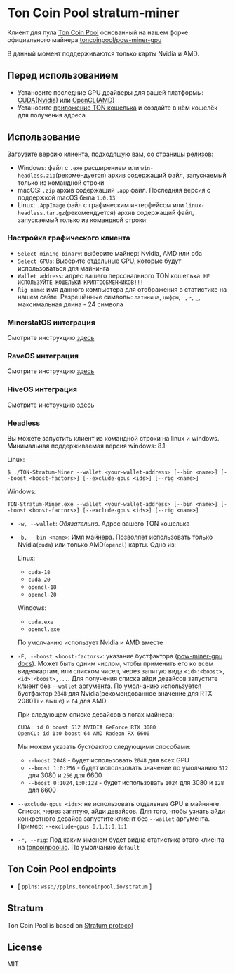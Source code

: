 # Ton Coin Pool stratum-miner

Клиент для пула [Ton Coin Pool](https://toncoinpool.io) основанный на нашем форке официального майнера
[toncoinpool/pow-miner-gpu](https://github.com/toncoinpool/pow-miner-gpu)

В данный момент поддерживаются только карты Nvidia и AMD.

## Перед использованием

-   Установите последние GPU драйверы для вашей платформы:
    [CUDA(Nvidia)](https://docs.nvidia.com/cuda/cuda-installation-guide-microsoft-windows/index.html)
    или [OpenCL(AMD)](https://support.amd.com/en-us/download)
-   Установите [приложение TON кошелька](https://ton.org/wallets) и создайте в нём кошелёк для
    получения адреса

## Использование

Загрузите версию клиента, подходящую вам, со страницы [релизов](https://github.com/toncoinpool/stratum-miner/releases):

-   Windows: файл с `.exe` расширением или `win-headless.zip`(рекомендуется) архив содержащий файл, запускаемый только
    из командной строки
-   macOS: `.zip` архив содержащий `.app` файл. Последняя версия с поддержкой macOS была `1.0.13`
-   Linux: `.AppImage` файл с графическим интерфейсом или `linux-headless.tar.gz`(рекомендуется) архив содержащий файл,
    запускаемый только из командной строки

### Настройка графического клиента

-   `Select mining binary`: выберите майнер: Nvidia, AMD или оба
-   `Select GPUs`: Выберите отдельные GPU, которые будут использоваться для майнинга
-   `Wallet address`: адрес вашего персонального TON кошелька. `НЕ ИСПОЛЬЗУЙТЕ КОШЕЛЬКИ КРИПТООБМЕННИКОВ!!!`
-   `Rig name`: имя данного компьютера для отображения в статистике на нашем сайте. Разрешённые символы: `латиница`,
    `цифры`, ` `, `-`, `_`, максимальная длина - 24 символа

### MinerstatOS интеграция

Смотрите инструкцию [здесь](../integrations/minerstat/README.md)

### RaveOS интеграция

Смотрите инструкцию [здесь](../integrations/raveos/README_RU.md)

### HiveOS интеграция

Смотрите инструкцию [здесь](../integrations/hiveos/README_RU.md)

### Headless

Вы можете запустить клиент из командной строки на linux и windows. Минимальная поддерживаемая версия windows: 8.1

Linux:

```shell
$ ./TON-Stratum-Miner --wallet <your-wallet-address> [--bin <name>] [--boost <boost-factors>] [--exclude-gpus <ids>] [--rig <name>]
```

Windows:

```shell
TON-Stratum-Miner.exe --wallet <your-wallet-address> [--bin <name>] [--boost <boost-factors>] [--exclude-gpus <ids>] [--rig <name>]
```

-   `-w, --wallet`: _Обязательно_. Адрес вашего TON кошелька
-   `-b, --bin <name>`: Имя майнера. Позволяет использовать только Nvidia(`cuda`) или только AMD(`opencl`) карты. Одно из:

    Linux:

    -   `cuda-18`
    -   `cuda-20`
    -   `opencl-18`
    -   `opencl-20`

    Windows:

    -   `cuda.exe`
    -   `opencl.exe`

    По умолчанию использует Nvidia и AMD вместе

-   `-F, --boost <boost-factors>`: указание бустфактора
    ([pow-miner-gpu docs](https://github.com/tontechio/pow-miner-gpu/blob/main/crypto/util/pow-miner-howto.md)).
    Может быть одним числом, чтобы применить его ко всем видеокартам, или списком чисел, через запятую вида
    `<id>:<boost>,<id>:<boost>,...`. Для получения списка айди девайсов запустите клиент без `--wallet` аргумента. По
    умолчанию используется бустфактор `2048` для Nvidia(рекомендованное значение для RTX 2080Ti и выше) и `64` для AMD

    При следующем списке девайсов в логах майнера:

    ```
    CUDA: id 0 boost 512 NVIDIA GeForce RTX 3080
    OpenCL: id 1:0 boost 64 AMD Radeon RX 6600
    ```

    Мы можем указать бустфактор следующими способами:

    -   `--boost 2048` - будет использовать `2048` для всех GPU
    -   `--boost 1:0:256` - будет использовать значение по умолчанию `512` для 3080 и `256` для 6600
    -   `--boost 0:1024,1:0:128` - будет использовать `1024` для 3080 и `128` для 6600

-   `--exclude-gpus <ids>`: не использовать отдельные GPU в майнинге. Список, через запятую, айди девайсов. Для того,
    чтобы узнать айди конкретного девайса запустите клиент без `--wallet` аргумента. Пример:
    `--exclude-gpus 0,1,1:0,1:1`
-   `-r, --rig`: Под каким именем будет видна статистика этого клиента на [toncoinpool.io](https://toncoinpool.io).
    По умолчанию `default`

## Ton Coin Pool endpoints

-   [ `pplns`: `wss://pplns.toncoinpool.io/stratum` ]

## Stratum

Ton Coin Pool is based on [Stratum protocol](./stratum.md)

## License

MIT
